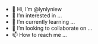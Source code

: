 - 👋 Hi, I’m @lynlyniew
- 👀 I’m interested in ...
- 🌱 I’m currently learning ...
- 💞️ I’m looking to collaborate on ...
- 📫 How to reach me ...

<!---
lynlyniew/lynlyniew is a ✨ special ✨ repository because its `README.md` (this file) appears on your GitHub profile.
You can click the Preview link to take a look at your changes.
--->
